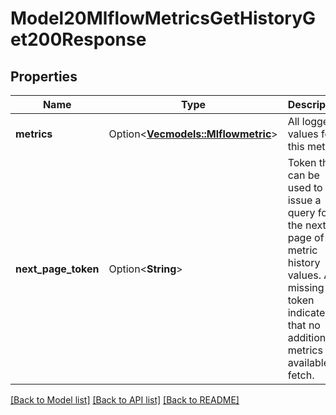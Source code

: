 # Model20MlflowMetricsGetHistoryGet200Response

## Properties

Name | Type | Description | Notes
------------ | ------------- | ------------- | -------------
**metrics** | Option<[**Vec<models::Mlflowmetric>**](mlflowmetric.md)> | All logged values for this metric. | [optional]
**next_page_token** | Option<**String**> | Token that can be used to issue a query for the next page of metric history values. A missing token indicates that no additional metrics are available to fetch. | [optional]

[[Back to Model list]](../README.md#documentation-for-models) [[Back to API list]](../README.md#documentation-for-api-endpoints) [[Back to README]](../README.md)


